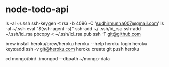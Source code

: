 # node-todo-api

ls -al ~/.ssh
ssh-keygen -t rsa -b 4096 -C 'sudhirmunna007@gmail.com'
ls -al ~/.ssh
eval "$(ssh-agent -s)"
ssh-add ~/ .ssh/id_rsa
ssh-add ~/.ssh/id_rsa
pbcopy < ~/.ssh/id_rsa.pub
ssh -T git@github.com


brew install heroku/brew/heroku
heroku --help
heroku login
heroku keys:add
ssh -v git@heroku.com
heroku create
git push heroku


cd mongo/bin/
./mongod --dbpath ~/mongo-data